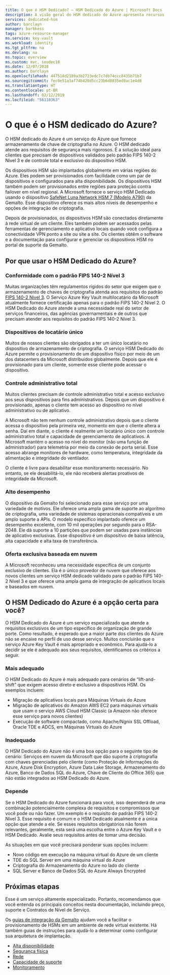 ```yaml
---
title: O que é HSM Dedicado? – HSM Dedicado do Azure | Microsoft Docs
description: A visão geral do HSM dedicado do Azure apresenta recursos de armazenamento de chaves no Azure que atendem à certificação FIPS 140-2 Nível 3
services: dedicated-hsm
author: barclayn
manager: barbkess
tags: azure-resource-manager
ms.service: key-vault
ms.workload: identity
ms.tgt_pltfrm: na
ms.devlang: na
ms.topic: overview
ms.custom: mvc, seodec18
ms.date: 12/07/2018
ms.author: barclayn
ms.openlocfilehash: 447518d2189a3b2723edc7c7db74ccc8435b71b7
ms.sourcegitcommit: fec0e51a3af74b428d5cc23b6d0835ed0ac1e4d8
ms.translationtype: HT
ms.contentlocale: pt-BR
ms.lasthandoff: 02/12/2019
ms.locfileid: "56110363"
---
```

# <a name="what-is-azure-dedicated-hsm"></a>O que é o HSM dedicado do Azure?

O HSM dedicado do Azure é um serviço do Azure que fornece armazenamento de chave de criptografia no Azure. O HSM dedicado atende aos requisitos de segurança mais rigorosos. É a solução ideal para clientes que precisam de dispositivos validados pelo padrão FIPS 140-2 Nível 3 e de controle total e exclusivo do dispositivo HSM. 

 Os dispositivos HSM são implantados globalmente em várias regiões do Azure. Eles podem ser provisionados com facilidade como um par de dispositivos e configurados para alta disponibilidade. Os dispositivos HSM também podem ser provisionados entre regiões para proteção contra failover em nível regional. A Microsoft fornece o serviço HSM Dedicado usando o dispositivo [SafeNet Luna Network HSM 7 (Modelo A790)](https://safenet.gemalto.com/data-encryption/hardware-security-modules-hsms/safenet-network-hsm/) da Gemalto. Esse dispositivo oferece os mais altos níveis de desempenho e opções de integração de criptografia. 

Depois de provisionados, os dispositivos HSM são conectados diretamente à rede virtual de um cliente. Eles também podem ser acessados pelas ferramentas de gerenciamento e aplicativo locais quando você configura a conectividade VPN ponto a site ou site a site. Os clientes obtêm o software e a documentação para configurar e gerenciar os dispositivos HSM no portal de suporte da Gemalto.

## <a name="why-use-azure-dedicated-hsm"></a>Por que usar o HSM Dedicado do Azure?

### <a name="fips-140-2-level-3-compliance"></a>Conformidade com o padrão FIPS 140-2 Nível 3

Muitas organizações têm regulamentos rígidos do setor que exigem que o armazenamento de chaves de criptografia atenda aos requisitos do padrão [FIPS 140-2 Nível 3](https://csrc.nist.gov/publications/detail/fips/140/2/final). O Serviço Azure Key Vault multilocatário da Microsoft atualmente fornece certificação apenas para o padrão FIPS 140-2 Nível 2. O HSM Dedicado do Azure atende a uma necessidade real do setor de serviços financeiros, das agências governamentais e de outros que precisam atender aos requisitos do padrão FIPS 140-2 Nível 3.

### <a name="single-tenant-devices"></a>Dispositivos de locatário único

Muitos de nossos clientes são obrigados a ter um único locatário no dispositivo de armazenamento de criptografia. O serviço HSM Dedicado do Azure permite o provisionamento de um dispositivo físico por meio de um dos datacenters da Microsoft distribuídos globalmente. Depois que ele é provisionado para um cliente, somente esse cliente pode acessar o dispositivo.

### <a name="full-administrative-control"></a>Controle administrativo total

Muitos clientes precisam de controle administrativo total e acesso exclusivo aos seus dispositivos para fins administrativos. Depois que um dispositivo é provisionado, apenas o cliente tem acesso ao dispositivo no nível administrativo ou de aplicativo.

 A Microsoft não tem nenhum controle administrativo depois que o cliente acessa o dispositivo pela primeira vez, momento em que o cliente altera a senha. Daí em diante, o cliente é realmente um locatário único com controle administrativo total e capacidade de gerenciamento de aplicativos. A Microsoft mantém o acesso no nível do monitor (não uma função de administrador) para telemetria por meio da conexão de porta serial. Esse acesso abrange monitores de hardware, como temperatura, integridade da alimentação e integridade do ventilador. 
 
 O cliente é livre para desabilitar esse monitoramento necessário. No entanto, se ele desabilitá-lo, ele não receberá alertas proativos de integridade da Microsoft.

### <a name="high-performance"></a>Alto desempenho

O dispositivo da Gemalto foi selecionado para esse serviço por uma variedade de motivos. Ele oferece uma ampla gama de suporte ao algoritmo de criptografia, uma variedade de sistemas operacionais compatíveis e um amplo suporte a APIs. O modelo específico implantado oferece um desempenho excelente, com 10 mil operações por segundo para o RSA-2048. Ele dá suporte a 10 partições que podem ser usadas para instâncias de aplicativo exclusivas. Esse dispositivo é um dispositivo de baixa latência, alta capacidade e alta taxa de transferência.

### <a name="unique-cloud-based-offering"></a>Oferta exclusiva baseada em nuvem

A Microsoft reconheceu uma necessidade específica de um conjunto exclusivo de clientes. Ela é o único provedor de nuvem que oferece aos novos clientes um serviço HSM dedicado validado para o padrão FIPS 140-2 Nível 3 e que oferece uma ampla gama de integração de aplicativos locais e baseados em nuvem.

## <a name="is-azure-dedicated-hsm-right-for-you"></a>O HSM Dedicado do Azure é a opção certa para você?

O HSM Dedicado do Azure é um serviço especializado que atende a requisitos exclusivos de um tipo específico de organização de grande porte. Como resultado, é esperado que a maior parte dos clientes do Azure não se encaixe no perfil de uso desse serviço. Muitos concluirão que o serviço Azure Key Vault é mais apropriado e econômico. Para ajudá-lo a decidir se ele é adequado aos seus requisitos, identificamos os critérios a seguir.

### <a name="best-fit"></a>Mais adequado

O HSM Dedicado do Azure é mais adequado para cenários de “lift-and-shift” que exigem acesso direto e exclusivo a dispositivos HSM. Os exemplos incluem:

- Migração de aplicativos locais para Máquinas Virtuais do Azure
- Migração de aplicativos do Amazon AWS EC2 para máquinas virtuais que usam o serviço AWS Cloud HSM Classic (a Amazon não oferece esse serviço para novos clientes)
- Execução de software compactado, como Apache/Ngnix SSL Offload, Oracle TDE e ADCS, em Máquinas Virtuais do Azure 

### <a name="not-a-fit"></a>Inadequado

O HSM Dedicado do Azure não é uma boa opção para o seguinte tipo de cenário: Serviços em nuvem da Microsoft que dão suporte à criptografia com chaves gerenciadas pelo cliente (como Proteção de Informações do Azure, Azure Disk Encryption, Azure Data Lake Storage, Armazenamento do Azure, Banco de Dados SQL do Azure, Chave de Cliente do Office 365) que não estão integrados ao HSM Dedicado do Azure.

### <a name="it-depends"></a>Depende

Se o HSM Dedicado do Azure funcionará para você, isso dependerá de uma combinação potencialmente complexa de requisitos e compromissos que você pode ou não fazer. Um exemplo é o requisito do padrão FIPS 140-2 Nível 3. Esse requisito é comum e o HSM Dedicado atualmente é a única opção que atende a ele. Se esses requisitos obrigatórios não forem relevantes, geralmente, esta será uma escolha entre o Azure Key Vault e o HSM Dedicado. Avalie seus requisitos antes de tomar uma decisão.

As situações em que você precisará ponderar suas opções incluem: 

- Novo código em execução na máquina virtual do Azure de um cliente
- TDE do SQL Server em uma máquina virtual do Azure
- Criptografia do Armazenamento do Azure no lado do cliente
- SQL Server e Banco de Dados SQL do Azure Always Encrypted

## <a name="next-steps"></a>Próximas etapas

Esse é um serviço altamente especializado. Portanto, recomendamos que você entenda os principais conceitos nesta documentação, incluindo preço, suporte e Contratos de Nível de Serviço. 

Os [guias de integração da Gemalto](https://safenet.gemalto.com/partners/microsoft/) ajudam você a facilitar o provisionamento de HSMs em um ambiente de rede virtual existente. Há também guias de instruções para ajudá-lo a determinar como configurar sua arquitetura de implantação.

* [Alta disponibilidade](high-availability.md)
* [Segurança física](physical-security.md)
* [Rede](networking.md)
* [Capacidade de suporte](supportability.md)
* [Monitoramento](monitoring.md)
